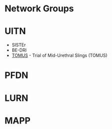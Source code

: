 # Network Groups #

# UITN #

- SISTEr
- BE-DRI
- [TOMUS](TOMUS/readme.md) - Trial of Mid-Urethral Slings (TOMUS)


# PFDN #

# LURN #

# MAPP #

